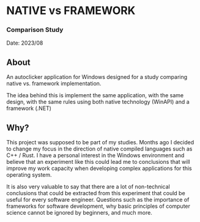 # NATIVE vs FRAMEWORK
### Comparison Study

Date: 2023/08

## About

An autoclicker application for Windows designed for a study comparing native vs. framework implementation.

The idea behind this is implement the same application, with the same design, with the same rules using both native technology (WinAPI) and a framework (.NET) 

## Why?

This project was supposed to be part of my studies. Months ago I decided to change my focus in the direction of native compiled languages such as C++ / Rust. I have a personal interest in the Windows environment and believe that an experiment like this could lead me to conclusions that will improve my work capacity when developing complex applications for this operating system.

It is also very valuable to say that there are a lot of non-technical conclusions that could be extracted from this experiment that could be useful for every software engineer. Questions such as the importance of frameworks for software development, why basic principles of computer science cannot be ignored by beginners, and much more.
